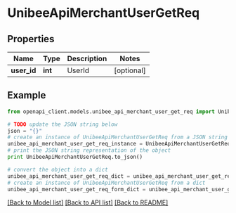 # UnibeeApiMerchantUserGetReq


## Properties

Name | Type | Description | Notes
------------ | ------------- | ------------- | -------------
**user_id** | **int** | UserId | [optional] 

## Example

```python
from openapi_client.models.unibee_api_merchant_user_get_req import UnibeeApiMerchantUserGetReq

# TODO update the JSON string below
json = "{}"
# create an instance of UnibeeApiMerchantUserGetReq from a JSON string
unibee_api_merchant_user_get_req_instance = UnibeeApiMerchantUserGetReq.from_json(json)
# print the JSON string representation of the object
print UnibeeApiMerchantUserGetReq.to_json()

# convert the object into a dict
unibee_api_merchant_user_get_req_dict = unibee_api_merchant_user_get_req_instance.to_dict()
# create an instance of UnibeeApiMerchantUserGetReq from a dict
unibee_api_merchant_user_get_req_form_dict = unibee_api_merchant_user_get_req.from_dict(unibee_api_merchant_user_get_req_dict)
```
[[Back to Model list]](../README.md#documentation-for-models) [[Back to API list]](../README.md#documentation-for-api-endpoints) [[Back to README]](../README.md)



